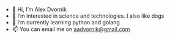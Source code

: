 - 👋 Hi, I’m Alex Dvornik
- 👀 I’m interested in science and technologies. I also like dogs
- 🌱 I’m currently learning python and golang
- 📫 You can email me on aadvornik@gmail.com

<!---
ADv0rnik/ADv0rnik is a ✨ special ✨ repository because its `README.md` (this file) appears on your GitHub profile.
You can click the Preview link to take a look at your changes.
--->
